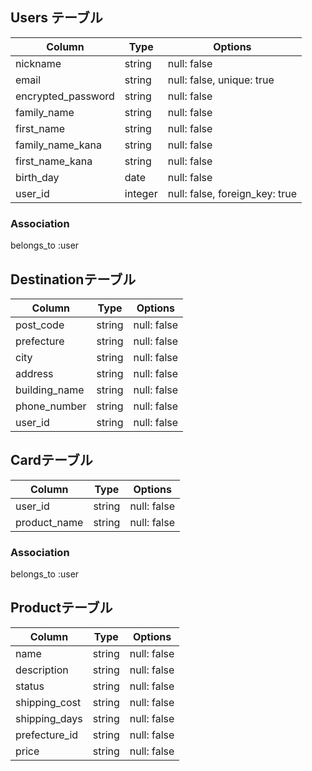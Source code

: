 ## Users テーブル

| Column             | Type   | Options                        |
| ------------------ | ------ | ------------------------------ |
| nickname           | string | null: false                    | 
| email              | string | null: false, unique: true      |
| encrypted_password | string | null: false                    |
| family_name        | string | null: false                    |
| first_name         | string | null: false                    |
| family_name_kana   | string | null: false                    |
| first_name_kana    | string | null: false                    |
| birth_day          | date   | null: false                    |
| user_id            | integer| null: false, foreign_key: true |

### Association
 belongs_to :user

##  Destinationテーブル

| Column             | Type   | Options                        |
| ------------------ | ------ | ------------------------------ |
| post_code          | string | null: false                    | 
| prefecture         | string | null: false                    |
| city               | string | null: false                    |
| address            | string | null: false                    |
| building_name      | string | null: false                    |
| phone_number       | string | null: false                    |
| user_id            | string | null: false                    |

##  Cardテーブル

| Column             | Type   | Options                        |
| ------------------ | ------ | ------------------------------ |
| user_id            | string | null: false                    | 
| product_name       | string | null: false                    |

### Association
 belongs_to :user
 
##  Productテーブル

| Column             | Type   | Options                        |
| ------------------ | ------ | ------------------------------ |
| name               | string | null: false                    | 
| description        | string | null: false                    |
| status             | string | null: false                    |
| shipping_cost      | string | null: false                    |
| shipping_days      | string | null: false                    |
| prefecture_id      | string | null: false                    |
| price              | string | null: false                    | 

